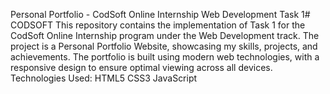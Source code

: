Personal Portfolio - CodSoft Online Internship Web Development Task 1# CODSOFT
This repository contains the implementation of Task 1 for the CodSoft Online Internship program under the Web Development track. The project is a Personal Portfolio Website, showcasing my skills, projects, and achievements. The portfolio is built using modern web technologies, with a responsive design to ensure optimal viewing across all devices.
Technologies Used:
HTML5
CSS3
JavaScript

